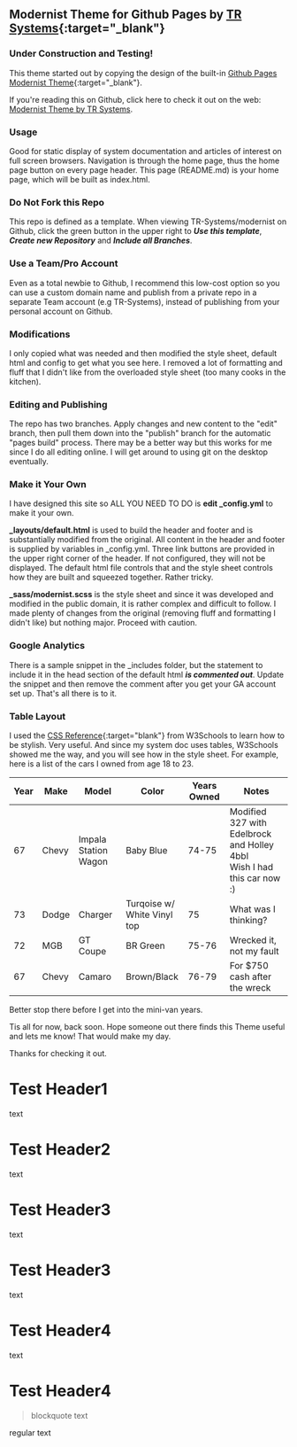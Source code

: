 ## Modernist Theme for Github Pages by [TR Systems](https://TR-Systems.github.io/web/){:target="_blank"}
### Under Construction and Testing!
This theme started out by copying the design of the built-in [Github Pages Modernist Theme](https://github.com/pages-themes/modernist){:target="_blank"}.

If you're reading this on Github, click here to check it out on the web: [Modernist Theme by TR Systems](https://tr-systems.github.io/modernist/).
### Usage
Good for static display of system documentation and articles of interest on full screen browsers. Navigation is through the home page, thus the home page button on every page header. This page (README.md) is your home page, which will be built as index.html.
### Do Not Fork this Repo
This repo is defined as a template. When viewing TR-Systems/modernist on Github, click the green button in the upper right to ***Use this template***, ***Create new Repository*** and ***Include all Branches***.
### Use a Team/Pro Account
Even as a total newbie to Github, I recommend this low-cost option so you can use a custom domain name and publish from a private repo in a separate Team account (e.g TR-Systems), instead of publishing from your personal account on Github.
### Modifications
I only copied what was needed and then modified the style sheet, default html and config to get what you see here. I removed a lot of formatting and fluff that I didn't like from the overloaded style sheet (too many cooks in the kitchen).
### Editing and Publishing
The repo has two branches. Apply changes and new content to the "edit" branch, then pull them down into the "publish" branch for the automatic "pages build" process. There may be a better way but this works for me since I do all editing online. I will get around to using git on the desktop eventually.
### Make it Your Own
I have designed this site so ALL YOU NEED TO DO is **edit _config.yml** to make it your own.

**_layouts/default.html** is used to build the header and footer and is substantially modified from the original. All content in the header and footer is supplied by variables in _config.yml. Three link buttons are provided in the upper right corner of the header. If not configured, they will not be displayed. The default html file controls that and the style sheet controls how they are built and squeezed together. Rather tricky.

**_sass/modernist.scss** is the style sheet and since it was developed and modified in the public domain, it is rather complex and difficult to follow. I made plenty of changes from the original (removing fluff and formatting I didn't like) but nothing major. Proceed with caution.
### Google Analytics
There is a sample snippet in the _includes folder, but the statement to include it in the head section of the default html ***is commented out***. Update the snippet and then remove the comment after you get your GA account set up. That's all there is to it.
### Table Layout
I used the [CSS Reference](https://www.w3schools.com/cssref/index.php){:target="blank"} from W3Schools to learn how to be stylish. Very useful. And since my system doc uses tables, W3Schools showed me the way, and you will see how in the style sheet. For example, here is a list of the cars I owned from age 18 to 23.

| Year | Make | Model | Color | Years Owned | Notes |
| ---- | ---- | ----- | ----- | ----------- | ----- |
| 67 | Chevy | Impala Station Wagon | Baby Blue | 74-75 | Modified 327 with Edelbrock and Holley 4bbl<br>Wish I had this car now :) |
| 73 | Dodge | Charger | Turqoise w/<br>White Vinyl top | 75 | What was I thinking? |
| 72 | MGB | GT Coupe | BR Green | 75-76 | Wrecked it, not my fault |
| 67 | Chevy | Camaro | Brown/Black | 76-79 | For $750 cash after the wreck |

Better stop there before I get into the mini-van years.

Tis all for now, back soon. Hope someone out there finds this Theme useful and lets me know! That would make my day.

Thanks for checking it out.

# Test Header1
text
# Test Header2
text
# Test Header3
text
# Test Header3
text
# Test Header4
text
# Test Header4

> blockquote text

regular text
